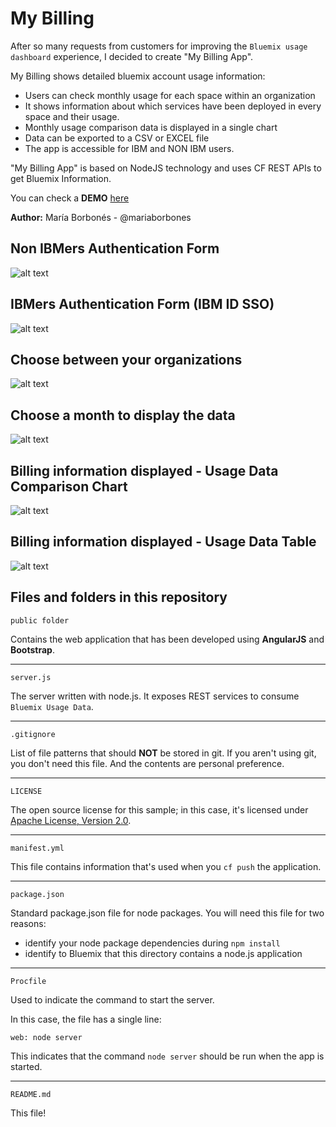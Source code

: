 My Billing
================================================================================

After so many requests from customers for improving the `Bluemix usage dashboard` experience, I decided to create "My Billing App".

My Billing shows detailed bluemix account usage information:

* Users can check monthly usage for each space within an organization
* It shows information about which services have been deployed in every space and their usage.
* Monthly usage comparison data is displayed in a single chart
* Data can be exported to a CSV or EXCEL file
* The app is accessible for IBM and NON IBM users.

"My Billing App" is based on NodeJS technology and uses CF REST APIs to get Bluemix Information.

You can check a **DEMO** [here](https://mybilling.mybluemix.net)

**Author:** María Borbonés - @mariaborbones


Non IBMers Authentication Form
--------------------------------------------------------------------------------

![alt text](https://media.github.ibm.com/user/42357/files/27ff8e7c-9e2d-11e7-88ad-1afba430794f)

IBMers Authentication Form (IBM ID SSO)
--------------------------------------------------------------------------------

![alt text](https://media.github.ibm.com/user/42357/files/2732f09c-9e2d-11e7-8c86-f33913766aae)

Choose between your organizations
--------------------------------------------------------------------------------

![alt text](https://media.github.ibm.com/user/42357/files/27aece6a-9e2d-11e7-8e9a-780687d214dc)


Choose a month to display the data
--------------------------------------------------------------------------------

![alt text](https://media.github.ibm.com/user/42357/files/28f3b4c0-9e2d-11e7-89a1-ad1a364f77b8)


Billing information displayed - Usage Data Comparison Chart
--------------------------------------------------------------------------------

![alt text](https://media.github.ibm.com/user/42357/files/28746ae4-9e2d-11e7-9260-7f043f63c868)


Billing information displayed - Usage Data Table
--------------------------------------------------------------------------------

![alt text](https://media.github.ibm.com/user/42357/files/296f6eb2-9e2d-11e7-8f59-21e359c773f9)


Files and folders in this repository
--------------------------------------------------------------------------------

`public folder`

Contains the web application that has been developed using **AngularJS** and **Bootstrap**.

---

`server.js`

The server written with node.js. It exposes REST services to consume `Bluemix Usage Data`.

---

`.gitignore`

List of file patterns that should **NOT** be stored in git.  If you aren't using
git, you don't need this file.  And the contents are personal preference.

---

`LICENSE`

The open source license for this sample; in this case, it's licensed under
[Apache License, Version 2.0](http://www.apache.org/licenses/LICENSE-2.0).

---

`manifest.yml`

This file contains information that's used when you `cf push` the application.

---

`package.json`

Standard package.json file for node packages.  You will need this file for two
reasons:

* identify your node package dependencies during `npm install`
* identify to Bluemix that this directory contains a node.js application

---

`Procfile`

Used to indicate the command to start the server.

In this case, the file has a single line:

    web: node server

This indicates that the command `node server` should be run when the app is
started.

---

`README.md`

This file!
